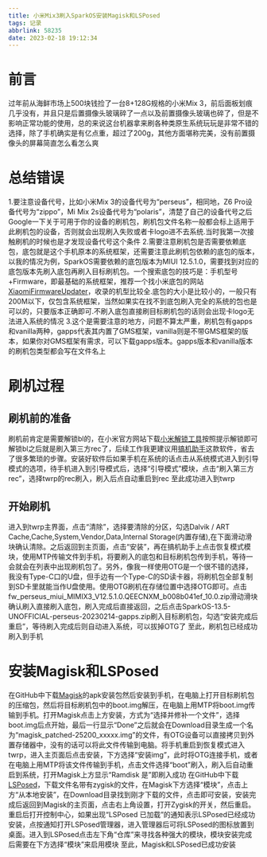 ```yaml
---
title: 小米Mix3刷入SparkOS安装Magisk和LSPosed
tags: 记录
abbrlink: 58235
date: 2023-02-18 19:12:34
---
```

# 前言
过年前从海鲜市场上500块钱捡了一台8+128G规格的小米Mix 3，前后面板划痕几乎没有，并且只是后置摄像头玻璃碎了一点以及前置摄像头玻璃也碎了，但是不影响正常功能的使用，总的来说这台机器拿来刷各种类原生系统玩玩是非常不错的选择，除了手机确实是有亿点重，超过了200g，其他方面堪称完美，没有前置摄像头的屏幕简直怎么看怎么爽

# 总结错误
1.要注意设备代号，比如小米Mix 3的设备代号为“perseus”，相同地，Z6 Pro设备代号为“zippo”，Mi Mix 2s设备代号为“polaris”，清楚了自己的设备代号之后Google一下关于可用于你的设备的刷机包，刷机包文件名称一般都会标上适用于此刷机包的设备，否则就会出现刷入失败或者卡logo进不去系统.当时我第一次接触刷机的时候也是才发现设备代号这个条件
2.需要注意刷机包是否需要依赖底包，底包就是这个手机原本的系统框架，还需要注意此刷机包依赖的底包的版本，以我的情况为例，SparkOS需要依赖的底包版本为MIUI 12.5.1.0，需要找到对应的底包版本先刷入底包再刷入目标刷机包。一个搜索底包的技巧是：手机型号+Firmware，即最基础的系统框架，推荐一个找小米底包的网站[XiaomiFirmwareUpdater](https://xiaomifirmwareupdater.com)，收录的机型比较全.底包的大小是比较小的，一般只有200M以下，仅包含系统框架，当然如果实在找不到底包刷入完全的系统的包也是可以的，只要版本正确即可.不刷入底包直接刷目标刷机包的话则会出现卡logo无法进入系统的情况
3.这个是需要注意的地方，问题不算太严重，刷机包有gapps和vanilla两种，gapps代表其内置了GMS框架，vanilla则是不带GMS框架的版本，如果你对GMS框架有需求，可以下载gapps版本。gapps版本和vanilla版本的刷机包类型都会写在文件名上

# 刷机过程
## 刷机前的准备
刷机前肯定是需要解锁bl的，在小米官方网站下载[小米解锁工具](https://www.miui.com/unlock/download.html)按照提示解锁即可
解锁bl之后就是刷入第三方rec了，后续工作我更建议用[搞机助手](https://lsdy.top/gjzs)这款软件，省去了很多繁琐的步骤。安装好软件后如果手机在系统的话点击从系统模式进入到引导模式的选项，待手机进入到引导模式后，选择“引导模式”模块，点击“刷入第三方rec”，选择twrp的rec刷入，刷入后点自动重启到rec
至此成功进入到twrp
## 开始刷机
进入到twrp主界面，点击“清除”，选择要清除的分区，勾选Dalvik / ART Cache,Cache,System,Vendor,Data,Internal Storage(内置存储),在下面滑动滑块确认清除。之后返回到主页面，点击“安装”，再在搞机助手上点击恢复模式模块，使用MTP传输文件到手机，将要刷入的底包和目标刷机包传到手机，等待一会就会在列表中出现刷机包了。另外，像我一样使用OTG是一个很不错的选择，我没有Type-C口的U盘，但手边有一个Type-C的SD读卡器，将刷机包全部复制到SD卡里就能当作U盘使用。使用OTG刷机在存储位置中选择OTG即可。点击fw_perseus_miui_MIMIX3_V12.5.1.0.QEECNXM_b008b041ef_10.0.zip滑动滑块确认刷入直接刷入底包，刷入完成后直接返回，之后点击SparkOS-13.5-UNOFFICIAL-perseus-20230214-gapps.zip刷入目标刷机包，勾选“安装完成后重启”，等待刷入完成后则自动进入系统，可以拔掉OTG了
至此，刷机包已经成功刷入到手机

# 安装Magisk和LSPosed
在GitHub中下载[Magisk](https://github.com/topjohnwu/Magisk/releases)的apk安装包然后安装到手机，在电脑上打开目标刷机包的压缩包，然后将目标刷机包中的boot.img解压，在电脑上用MTP将boot.img传输到手机。打开Magisk点击上方安装，方式为“选择并修补一个文件”，选择boot.img后点开始，最后一行显示“Done”之后就会在Download目录生成一个名为“magisk_patched-25200_xxxxx.img”的文件，有OTG设备可以直接拷贝到外置存储器中，没有的话可以将此文件传输到电脑。将手机重启到恢复模式进入twrp，进入主页面后点击安装，下方选择“安装img”，此时将OTG连接手机，或者在电脑上用MTP将该文件传输到手机，点击文件选择“boot”刷入，刷入后自动重启到系统，打开Magisk上方显示“Ramdisk 是”即刷入成功
在GitHub中下载[LSPosed](https://github.com/LSPosed/LSPosed/releases)，下载文件名带有zygisk的文件，在Magisk下方选择“模块”，点击上方“从本地安装”，在Download目录找到刚才下载的文件，点击即可安装，安装完成后返回到Magisk的主页面，点击右上角设置，打开Zygisk的开关，然后重启。重启后打开控制中心，如果出现“LSPosed 已加载”的通知表示LSPosed已经成功安装，点按通知打开LSPosed管理器，进入管理器后可将LSPosed的图标放置到桌面。进入到LSPosed点击左下角“仓库”来寻找各种强大的模块，模块安装完成后需要在下方选择“模块”来启用模块
至此，Magisk和LSPosed已成功安装